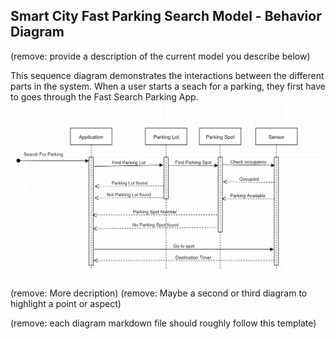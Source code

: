 ## Smart City Fast Parking Search Model - Behavior Diagram

(remove: provide a description of the current model you describe below)

This sequence diagram demonstrates the interactions between the different parts in the system. When a user starts a seach for a parking, they first have to goes through the Fast Search Parking App. 
![Example Behavior Diagram](../images/behavior_diagram.png)

(remove: More decription)
(remove: Maybe a second or third diagram to highlight a point or aspect)

(remove: each diagram markdown file should roughly follow this template)